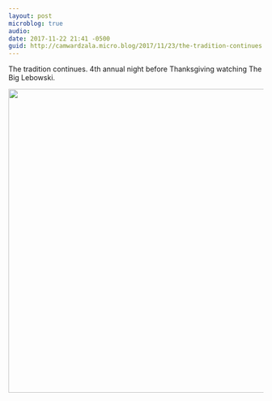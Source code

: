 ```yaml
---
layout: post
microblog: true
audio: 
date: 2017-11-22 21:41 -0500
guid: http://camwardzala.micro.blog/2017/11/23/the-tradition-continues.html
---
```

The tradition continues. 4th annual night before Thanksgiving watching The Big Lebowski.

<img src="http://camwardzala.com/uploads/2018/2021f6d23e.jpg" width="600" height="600" />

